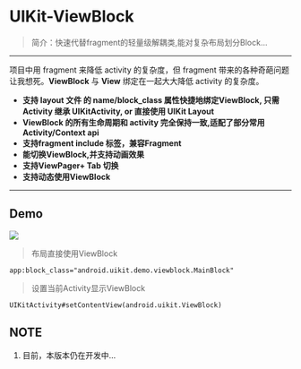 # UIKit-ViewBlock

> 简介：快速代替fragment的轻量级解耦类,能对复杂布局划分Block...


----------

项目中用 fragment 来降低 activity 的复杂度，但 fragment 带来的各种奇葩问题让我想死。**ViewBlock** 与 **View** 绑定在一起大大降低 activity 的复杂度。
<br/>


- **支持 layout 文件 的 name/block_class 属性快捷地绑定ViewBlock, 只需Activity 继承 UIKitActivity, or 直接使用 UIKit Layout**
- **ViewBlock 的所有生命周期和 activity 完全保持一致,适配了部分常用 Activity/Context api**
- **支持fragment include 标签，兼容Fragment**
- **能切换ViewBlock,并支持动画效果**
- **支持ViewPager+ Tab 切换**
- **支持动态使用ViewBlock**


-------------------

## Demo

![][UIKit-Activity.gif]

[UIKit-Activity.gif]: https://github.com/iflove/UIKit-ViewBlock/blob/master/screenshot/UIKit-Activity.gif

> 布局直接使用ViewBlock
```
app:block_class="android.uikit.demo.viewblock.MainBlock"
```
> 设置当前Activity显示ViewBlock
```
UIKitActivity#setContentView(android.uikit.ViewBlock)
```

## NOTE

 1. 目前，本版本仍在开发中...
